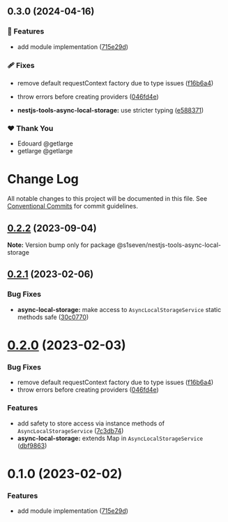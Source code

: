 ## 0.3.0 (2024-04-16)


### 🚀 Features

- add module implementation ([715e29d](https://github.com/getlarge/nestjs-tools/commit/715e29d))


### 🩹 Fixes

- remove default requestContext factory due to type issues ([f16b6a4](https://github.com/getlarge/nestjs-tools/commit/f16b6a4))

- throw errors before creating providers ([046fd4e](https://github.com/getlarge/nestjs-tools/commit/046fd4e))

- **nestjs-tools-async-local-storage:** use stricter typing ([e588371](https://github.com/getlarge/nestjs-tools/commit/e588371))


### ❤️  Thank You

- Edouard @getlarge
- getlarge @getlarge

# Change Log

All notable changes to this project will be documented in this file.
See [Conventional Commits](https://conventionalcommits.org) for commit guidelines.

## [0.2.2](https://github.com/s1seven/nestjs-tools/compare/@s1seven/nestjs-tools-async-local-storage@0.2.1...@s1seven/nestjs-tools-async-local-storage@0.2.2) (2023-09-04)

**Note:** Version bump only for package @s1seven/nestjs-tools-async-local-storage

## [0.2.1](https://github.com/s1seven/nestjs-tools/compare/@s1seven/nestjs-tools-async-local-storage@0.2.0...@s1seven/nestjs-tools-async-local-storage@0.2.1) (2023-02-06)

### Bug Fixes

- **async-local-storage:** make access to `AsyncLocalStorageService` static methods safe ([30c0770](https://github.com/s1seven/nestjs-tools/commit/30c07707945eaa06d45aa1d56c4cdf76b1fd5e19))

# [0.2.0](https://github.com/s1seven/nestjs-tools/compare/@s1seven/nestjs-tools-async-local-storage@0.1.0...@s1seven/nestjs-tools-async-local-storage@0.2.0) (2023-02-03)

### Bug Fixes

- remove default requestContext factory due to type issues ([f16b6a4](https://github.com/s1seven/nestjs-tools/commit/f16b6a40620fa2ade6ca77a11019d9f858fc1a30))
- throw errors before creating providers ([046fd4e](https://github.com/s1seven/nestjs-tools/commit/046fd4ef641bd9711be38b5dcb8ee459c6451800))

### Features

- add safety to store access via instance methods of `AsyncLocalStorageService` ([7c3db74](https://github.com/s1seven/nestjs-tools/commit/7c3db748a22fd96025b13397842a6f1bb3a3c394))
- **async-local-storage:** extends Map in `AsyncLocalStorageService` ([dbf9863](https://github.com/s1seven/nestjs-tools/commit/dbf9863fecde46dfa374e11a875fb75d0647d4af))

# 0.1.0 (2023-02-02)

### Features

- add module implementation ([715e29d](https://github.com/s1seven/nestjs-tools/commit/715e29d6f919fe88a0896fbf9a0bb7742d94bc6c))
